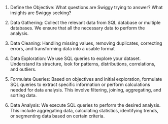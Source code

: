 1.	Define the Objective: What questions are Swiggy trying to answer? What insights are Swiggy seeking? 
2.	Data Gathering: Collect the relevant data from SQL database or multiple databases. We ensure that all the necessary data to perform the analysis.
3.	Data Cleaning:  Handling missing values, removing duplicates, correcting errors, and transforming data into a usable format
4.	Data Exploration: We use SQL queries to explore your dataset. Understand its structure, look for patterns, distributions, correlations, and outliers.
5.  Formulate Queries:	Based on  objectives and initial exploration, formulate SQL queries to extract specific information or perform calculations needed for data analysis. This  involve 
    filtering, joining, aggregating, and sorting data.
    
6. 	Data Analysis: We execute SQL queries to perform the desired analysis. This include aggregating data, calculating statistics, identifying trends, or segmenting data based on 
   certain criteria.
    
